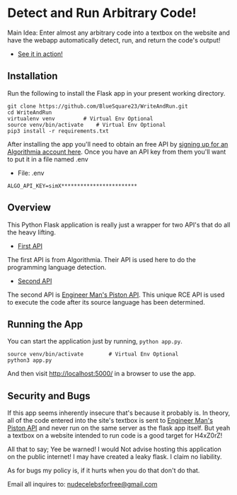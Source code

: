 # Detect and Run Arbitrary Code!

Main Idea: Enter almost any arbitrary code into a textbox on the website and
have the webapp automatically detect, run, and return the code's output!

* [See it in action!](https://youtu.be/1vbKLqb0Lsw)

## Installation

Run the following to install the Flask app in your present working directory.

```
git clone https://github.com/BlueSquare23/WriteAndRun.git
cd WriteAndRun
virtualenv venv 		# Virtual Env Optional
source venv/bin/activate 	# Virtual Env Optional
pip3 install -r requirements.txt
```

After installing the app you'll need to obtain an free API by [signing up for
an Algorithmia account here](https://teams.algorithmia.com/signup). Once you
have an API key from them you'll want to put it in a file named .env

* File: .env
```
ALGO_API_KEY=simX************************
```

## Overview

This Python Flask application is really just a wrapper for two API's that do
all the heavy lifting. 

* [First API](https://algorithmia.com/algorithms/PetiteProgrammer/ProgrammingLanguageIdentification)

The first API is from Algorithmia. Their API is used here to do the programming
language detection.

* [Second API](https://github.com/engineer-man/piston)

The second API is [Engineer Man's Piston
API](https://www.youtube.com/watch?v=SD4KgwdjmdI). This unique RCE API is used
to execute the code after its source language has been determined.

## Running the App

You can start the application just by running, `python app.py`. 

```
source venv/bin/activate        # Virtual Env Optional
python3 app.py
```

And then visit [http://localhost:5000/](http://localhost:5000/) in a browser to
use the app.

## Security and Bugs

If this app seems inherently insecure that's because it probably is. In theory,
all of the code entered into the site's textbox is sent to [Engineer Man's
Piston API](https://github.com/engineer-man/piston) and never run on the same
server as the flask app itself. But yeah a textbox on a website intended to run
code is a good target for H4xZ0rZ!

All that to say; Yee be warned! I would Not advise hosting this application on
the public internet! I may have created a leaky flask. I claim no liability. 

As for bugs my policy is, if it hurts when you do that don't do that.

Email all inquires to: [nudecelebsforfree@gmail.com](mailto:nudecelebsforfree@gmail.com)
